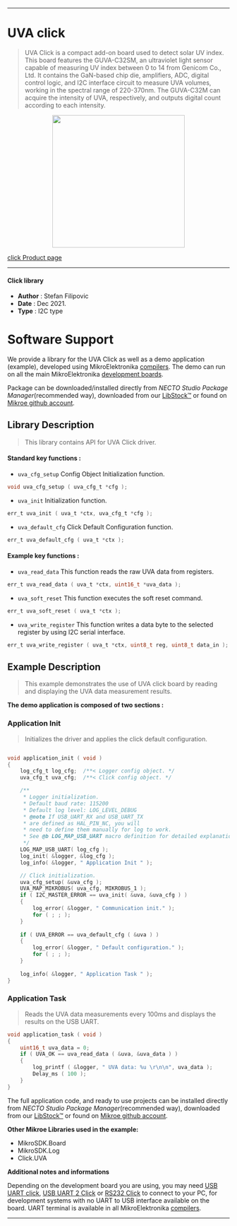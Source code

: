 
---
# UVA click

> UVA Click is a compact add-on board used to detect solar UV index. This board features the GUVA-C32SM, an ultraviolet light sensor capable of measuring UV index between 0 to 14 from Genicom Co., Ltd. It contains the GaN-based chip die, amplifiers, ADC, digital control logic, and I2C interface circuit to measure UVA volumes, working in the spectral range of 220-370nm. The GUVA-C32M can acquire the intensity of UVA, respectively, and outputs digital count according to each intensity.

<p align="center">
  <img src="https://download.mikroe.com/images/click_for_ide/uva_click.png" height=300px>
</p>

[click Product page](https://www.mikroe.com/uva-click)

---


#### Click library

- **Author**        : Stefan Filipovic
- **Date**          : Dec 2021.
- **Type**          : I2C type


# Software Support

We provide a library for the UVA Click
as well as a demo application (example), developed using MikroElektronika
[compilers](https://www.mikroe.com/necto-studio).
The demo can run on all the main MikroElektronika [development boards](https://www.mikroe.com/development-boards).

Package can be downloaded/installed directly from *NECTO Studio Package Manager*(recommended way), downloaded from our [LibStock&trade;](https://libstock.mikroe.com) or found on [Mikroe github account](https://github.com/MikroElektronika/mikrosdk_click_v2/tree/master/clicks).

## Library Description

> This library contains API for UVA Click driver.

#### Standard key functions :

- `uva_cfg_setup` Config Object Initialization function.
```c
void uva_cfg_setup ( uva_cfg_t *cfg );
```

- `uva_init` Initialization function.
```c
err_t uva_init ( uva_t *ctx, uva_cfg_t *cfg );
```

- `uva_default_cfg` Click Default Configuration function.
```c
err_t uva_default_cfg ( uva_t *ctx );
```

#### Example key functions :

- `uva_read_data` This function reads the raw UVA data from registers.
```c
err_t uva_read_data ( uva_t *ctx, uint16_t *uva_data );
```

- `uva_soft_reset` This function executes the soft reset command.
```c
err_t uva_soft_reset ( uva_t *ctx );
```

- `uva_write_register` This function writes a data byte to the selected register by using I2C serial interface.
```c
err_t uva_write_register ( uva_t *ctx, uint8_t reg, uint8_t data_in );
```

## Example Description

> This example demonstrates the use of UVA click board by reading and displaying the UVA data measurement results.

**The demo application is composed of two sections :**

### Application Init

> Initializes the driver and applies the click default configuration.

```c

void application_init ( void )
{
    log_cfg_t log_cfg;  /**< Logger config object. */
    uva_cfg_t uva_cfg;  /**< Click config object. */

    /** 
     * Logger initialization.
     * Default baud rate: 115200
     * Default log level: LOG_LEVEL_DEBUG
     * @note If USB_UART_RX and USB_UART_TX 
     * are defined as HAL_PIN_NC, you will 
     * need to define them manually for log to work. 
     * See @b LOG_MAP_USB_UART macro definition for detailed explanation.
     */
    LOG_MAP_USB_UART( log_cfg );
    log_init( &logger, &log_cfg );
    log_info( &logger, " Application Init " );

    // Click initialization.
    uva_cfg_setup( &uva_cfg );
    UVA_MAP_MIKROBUS( uva_cfg, MIKROBUS_1 );
    if ( I2C_MASTER_ERROR == uva_init( &uva, &uva_cfg ) ) 
    {
        log_error( &logger, " Communication init." );
        for ( ; ; );
    }
    
    if ( UVA_ERROR == uva_default_cfg ( &uva ) )
    {
        log_error( &logger, " Default configuration." );
        for ( ; ; );
    }
    
    log_info( &logger, " Application Task " );
}

```

### Application Task

> Reads the UVA data measurements every 100ms and displays the results on the USB UART.

```c
void application_task ( void )
{
    uint16_t uva_data = 0;
    if ( UVA_OK == uva_read_data ( &uva, &uva_data ) )
    {
        log_printf ( &logger, " UVA data: %u \r\n\n", uva_data );
        Delay_ms ( 100 );
    }
}
```

The full application code, and ready to use projects can be installed directly from *NECTO Studio Package Manager*(recommended way), downloaded from our [LibStock&trade;](https://libstock.mikroe.com) or found on [Mikroe github account](https://github.com/MikroElektronika/mikrosdk_click_v2/tree/master/clicks).

**Other Mikroe Libraries used in the example:**

- MikroSDK.Board
- MikroSDK.Log
- Click.UVA

**Additional notes and informations**

Depending on the development board you are using, you may need
[USB UART click](https://www.mikroe.com/usb-uart-click),
[USB UART 2 Click](https://www.mikroe.com/usb-uart-2-click) or
[RS232 Click](https://www.mikroe.com/rs232-click) to connect to your PC, for
development systems with no UART to USB interface available on the board. UART
terminal is available in all MikroElektronika
[compilers](https://shop.mikroe.com/compilers).

---
